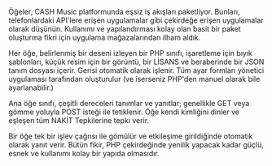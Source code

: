 Öğeler, CASH Music platformunda eşsiz iş akışları paketliyor. Bunları, telefonlardaki API'lere erişen uygulamalar gibi çekirdeğe erişen uygulamalar olarak düşünün. Kullanımı ve yapılandırması kolay olan basit bir paket oluşturma fikri için uygulama mağazalarından ilham aldık.

Her öğe, belirlenmiş bir deseni izleyen bir PHP sınıfı, işaretleme için bıyık şablonları, küçük resim için bir görüntü, bir LİSANS ve beraberinde bir JSON tanım dosyası içerir. Gerisi otomatik olarak işlenir. Tüm ayar formları yönetici uygulaması tarafından oluşturulur (ve iserseniz PHP'den manuel olarak bile ayarlanabilir.)

Ana öğe sınıfı, çeşitli dereceleri tanımlar ve yanıtlar; genellikle GET veya gömme yoluyla POST isteği ile tetiklenir. Öğe kendi kimliğini dinler ve eşleşen tüm NAKİT Tepkilerine tepki verir.

Bir öğe tek bir işlev çağrısı ile gömülür ve etkileşime girildiğinde otomatik olarak yanıt verir. Bütün fikir, PHP çekirdeğinde yenilik yapacak kadar güçlü, esnek ve kullanımı kolay bir yapıda olmasıdır.
